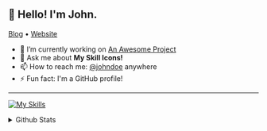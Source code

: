 <h2>👋 Hello! I'm John.</h2>
<p>
  <a href="https://example.com">Blog</a> •
  <a href="https://example.com">Website</a>
</p>


- 🔭 I’m currently working on [An Awesome Project](https://example.com)
- 💬 Ask me about **My Skill Icons!**
- 📫 How to reach me: [@johndoe](https://example.com) anywhere
- ⚡ Fun fact: I'm a GitHub profile!

-------
[![My Skills](https://skillicons.dev/icons?i=java,py,cpp,html,css,mysql,git,nodejs,react,docker,kubernetes)](https://skill-icons-builder.vercel.app/)


<details>
  <summary>Github Stats</summary>
</details>

